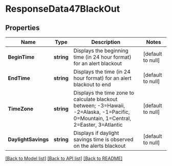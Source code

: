 # ResponseData47BlackOut

## Properties
Name | Type | Description | Notes
------------ | ------------- | ------------- | -------------
**BeginTime** | **string** | Displays the beginning time (in 24 hour format) for an alert blackout | [default to null]
**EndTime** | **string** | Displays the time (in 24 hour format) for an alert blackout to end | [default to null]
**TimeZone** | **string** | Displays the time zone to calculate blackout between; -3&#x3D;Hawaii, -2&#x3D;Alaska, -1&#x3D;Pacific, 0&#x3D;Mountain, 1&#x3D;Central, 2&#x3D;Easter, 3&#x3D;Atlantic | [default to null]
**DaylightSavings** | **string** | Displays if daylight savings time is observed on the alerts blackout | [default to null]

[[Back to Model list]](../README.md#documentation-for-models) [[Back to API list]](../README.md#documentation-for-api-endpoints) [[Back to README]](../README.md)

